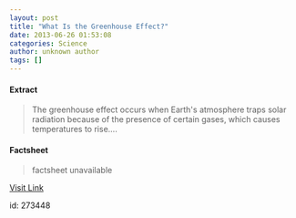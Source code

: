 ```yaml
---
layout: post
title: "What Is the Greenhouse Effect?"
date: 2013-06-26 01:53:08
categories: Science
author: unknown author
tags: []
---
```



#### Extract
>The greenhouse effect occurs when Earth's atmosphere traps solar radiation because of the presence of certain gases, which causes temperatures to rise....

#### Factsheet
>factsheet unavailable

[Visit Link](http://www.livescience.com/37743-greenhouse-effect.html)

id:  273448
